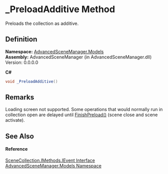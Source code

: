 # _PreloadAdditive Method


Preloads the collection as additive.



## Definition
**Namespace:** <a href="N_AdvancedSceneManager_Models">AdvancedSceneManager.Models</a>  
**Assembly:** AdvancedSceneManager (in AdvancedSceneManager.dll) Version: 0.0.0.0

**C#**
``` C#
void _PreloadAdditive()
```



## Remarks
Loading screen not supported. Some operations that would normally run in collection open are delayed until <a href="M_AdvancedSceneManager_Core_Runtime_FinishPreload">FinishPreload()</a> (scene close and scene activate).

## See Also


#### Reference
<a href="T_AdvancedSceneManager_Models_SceneCollection_IMethods_IEvent">SceneCollection.IMethods.IEvent Interface</a>  
<a href="N_AdvancedSceneManager_Models">AdvancedSceneManager.Models Namespace</a>  
